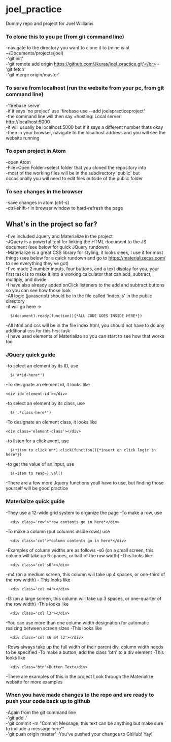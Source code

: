 # joel_practice
Dummy repo and project for Joel Williams
### To clone this to you pc (from git command line)
-navigate to the directory you want to clone it to (mine is at ~/Documents/projects/joel)</br>
-'git init'</br>
-'git remote add origin https://github.com/Jkuras/joel_practice.git'</br>
-'git fetch'</br>
-'git merge origin/master'</br>

### To serve from localhost (run the website from your pc, from git command line)
-'firebase serve'</br>
-if it says 'no project' use 'firebase use --add joelspracticeproject'</br>
-the command line will then say +hosting: Local server: http://localhost:5000</br>
  -it will usually be localhost:5000 but if it says  a different number thats okay</br>
-then in your browser, navigate to the localhost address and you will see the website running</br>

### To open project in Atom
-open Atom</br>
-File>Open Folder>select folder that you cloned the repository into</br>
  -most of the working files will be in the subdirectory 'public' but occasionally you will need to edit files outside of the public folder</br>

### To see changes in the browser
-save changes in atom (ctrl-s)</br>
-ctrl-shift-r in browser window to hard-refresh the page</br>

## What's in the project so far?
-I've included Jquery and Materialize in the project</br>
-JQuery is a powerful tool for linking the HTML document to the JS document (see below for quick JQuery rundown)</br>
-Materialize is a great CSS library for styling, it looks sleek, I use it for most things (see below for a quick rundown and go to https://materializecss.com/ to see everything they've got)</br>
-I've made 2 number inputs, four buttons, and a text display for you, your first task is to make it into a working calculator that can add, subtract, multiply, and divide</br>
  -I have also already added onClick listeners to the add and subtract buttons so you can see how those look</br>
-All logic (javascript) should be in the file called 'index.js' in the public directory</br>
  -it will go here ->
  ```
    $(document).ready(function(){*ALL CODE GOES INSIDE HERE*})
  ```
-All html and css will be in the file index.html, you should not have to do any additional css for this first task</br>
  -I have used elements of Materialize so you can start to see how that works too</br>

### JQuery quick guide
-to select an element by its ID, use
```
  $('#*id-here*')
```
-To designate an element id, it looks like
```
<div id='element-id'></div>
```
-to select an element by its class, use
```
  $('.*class-here*')
```
-To designate an element class, it looks like
```
<div class='element-class'></div>
```
-to listen for a click event, use
```
  $(*item to click on*).click(function(){*insert on click logic in here*})
```
-to get the value of an input, use
```
  $(~item to read~).val()
```
-There are a few more Jquery functions youll have to use, but finding those yourself will be good practice

### Materialize quick guide
-They use a 12-wide grid system to organize the page
-To make a row, use
```
  <div class='row'>*row contents go in here*</div>
```
-To make a column (put columns inside rows) use
```
  <div class='col'>*column contents go in here*</div>
```
-Examples of column widths are as follows
  -s6 (on a small screen, this column will take up 6 spaces, or half of the row width)
    -This looks like
  ```
    <div class='col s6'></div>
  ```
  -m4 (on a medium screen, this column will take up 4 spaces, or one-third of the row width)
    - This looks like
  ```
    <div class='col m4'></div>
  ```
  -l3 (on a large screen, this column will take up 3 spaces, or one-quarter of the row width)
    -This looks like
  ```
    <div class='col l3'></div>
  ```
-You can use more than one column width designation for automatic resizing between screen sizes
  -This looks like
  ```
    <div class='col s6 m4 l3'></div>
  ```
-Rows always take up the full width of their parent div, column width needs to be specified
-To make a button, add the class 'btn' to a div element
  -This looks like
  ```
    <div class='btn'>Button Text</div>
  ```
  -There are examples of this in the project
Look through the Materialize website for more examples

### When you have made changes to the repo and are  ready to push your code back up to github
-Again from the git command line </br>
-'git add .'</br>
-'git commit -m "Commit Message, this text can be anything but make sure to include a message here"'</br>
-'git push origin master'
-You've pushed your changes to GitHub! Yay!
